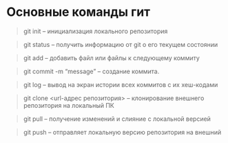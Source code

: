 # Основные команды гит

>git init – инициализация локального репозитория

>git status – получить информацию от git о его текущем состоянии

>git add – добавить файл или файлы к следующему коммиту

>	git commit -m “message” – создание коммита.

>	git log – вывод на экран истории всех коммитов с их хеш-кодами

>	git clone <url-адрес репозитория> – клонирование внешнего репозитория на  локальный ПК

>	git pull – получение изменений и слияние с локальной версией

>	git push – отправляет локальную версию репозитория на внешний
